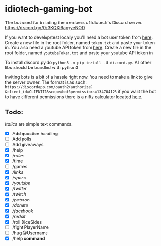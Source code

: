 # idiotech-gaming-bot
The bot used for irritating the members of Idiotech's Discord server. https://discord.gg/0z3KQXI6apyyeNOD


If you want to develop/test locally you'll need a bot user token from [here](https://discordapp.com/developers/docs/intro). Create a new file in the root folder, named `token.txt` and paste your token in. You also need a youtube API token from [here](https://console.developers.google.com/apis/dashboard). Create a new file in the root folder, named `youtubeToken.txt` and paste your youtube API token in

To install discord.py do `python3 -m pip install -U discord.py`. All other libs should be bundled with python3

Inviting bots is a bit of a hassle right now. You need to make a link to give the server owner. The format is as such:
`https://discordapp.com/oauth2/authorize?&client_id=CLIENTID&scope=bot&permissions=134704128` if you want the bot to have different permissions there is a nifty calculator located [here](https://discordapi.com/permissions.html).

Todo:
--
*Italics* are simple text commands.
- [x] Add question handling
- [ ] Add polls
- [ ] Add giveaways
- [x] /help
- [x] */rules*
- [x] /time
- [ ] /games
- [x] */links*
- [x] */specs*
- [x] */youtube*
- [x] */twitter*
- [x] */twitch*
- [x] */patreon*
- [x] */donate*
- [x] */facebook*
- [x] */reddit*
- [x] /roll DiceSides
- [ ] /fight PlayerName
- [ ] /hug @Username
- [x] /help **command**
